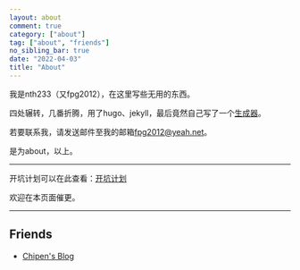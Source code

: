 ```yaml
---
layout: about
comment: true
category: ["about"]
tag: ["about", "friends"]
no_sibling_bar: true
date: "2022-04-03"
title: "About"
---
```


我是nth233（又fpg2012），在这里写些无用的东西。

四处辗转，几番折腾，用了hugo、jekyll，最后竟然自己写了一个[生成器](https://github.com/fpg2012/sushi)。

若要联系我，请发送邮件至我的邮箱[fpg2012@yeah.net](mailto:fpg2012@yeah.net)。

是为about，以上。

---

开坑计划可以在此查看：[开坑计划](//nth233.top/plan)

欢迎在本页面催更。

---

## Friends

- [Chipen's Blog](https://zsiothsu.github.io)
